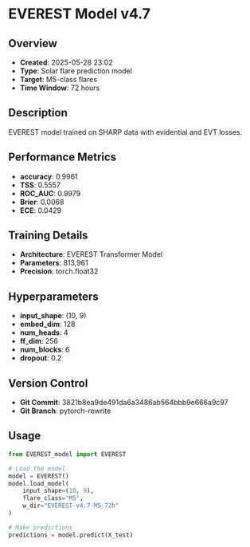 # EVEREST Model v4.7

## Overview
- **Created**: 2025-05-28 23:02
- **Type**: Solar flare prediction model
- **Target**: M5-class flares
- **Time Window**: 72 hours

## Description
EVEREST model trained on SHARP data with evidential and EVT losses.

## Performance Metrics
- **accuracy**: 0.9961
- **TSS**: 0.5557
- **ROC_AUC**: 0.9979
- **Brier**: 0.0068
- **ECE**: 0.0429


## Training Details
- **Architecture**: EVEREST Transformer Model
- **Parameters**: 813,961
- **Precision**: torch.float32

## Hyperparameters
- **input_shape**: (10, 9)
- **embed_dim**: 128
- **num_heads**: 4
- **ff_dim**: 256
- **num_blocks**: 6
- **dropout**: 0.2

## Version Control
- **Git Commit**: 3821b8ea9de491da6a3486ab564bbb9e666a9c97
- **Git Branch**: pytorch-rewrite

## Usage
```python
from EVEREST_model import EVEREST

# Load the model
model = EVEREST()
model.load_model(
    input_shape=(10, 9),
    flare_class="M5",
    w_dir="EVEREST-v4.7-M5-72h"
)

# Make predictions
predictions = model.predict(X_test)
```
